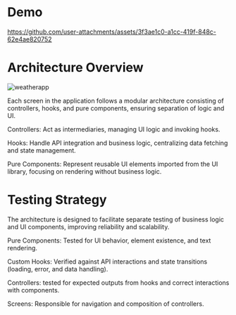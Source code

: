 # Demo

https://github.com/user-attachments/assets/3f3ae1c0-a1cc-419f-848c-62e4ae820752


# Architecture Overview
![weatherapp](https://github.com/user-attachments/assets/a5f948ef-e202-444d-a3b9-a92bf6e6d912)

Each screen in the application follows a modular architecture consisting of controllers, hooks, and pure components, ensuring separation of logic and UI.

Controllers: Act as intermediaries, managing UI logic and invoking hooks.

Hooks: Handle API integration and business logic, centralizing data fetching and state management.

Pure Components: Represent reusable UI elements imported from the UI library, focusing on rendering without business logic.

# Testing Strategy

The architecture is designed to facilitate separate testing of business logic and UI components, improving reliability and scalability.

Pure Components: Tested for UI behavior, element existence, and text rendering.

Custom Hooks: Verified against API interactions and state transitions (loading, error, and data handling).

Controllers: tested for expected outputs from hooks and correct interactions with components.

Screens: Responsible for navigation and composition of controllers.
  
